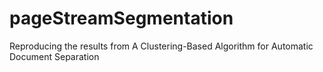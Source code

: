 # pageStreamSegmentation
Reproducing the results from A Clustering-Based Algorithm for Automatic Document Separation
